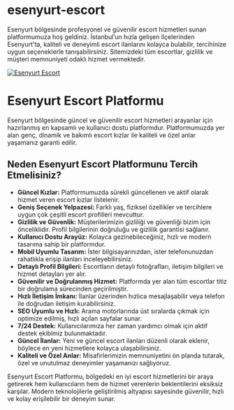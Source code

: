 # esenyurt-escort
Esenyurt bölgesinde profesyonel ve güvenilir escort hizmetleri sunan platformumuza hoş geldiniz. İstanbul’un hızla gelişen ilçelerinden Esenyurt'ta, kaliteli ve deneyimli escort ilanlarını kolayca bulabilir, tercihinize uygun seçeneklerle tanışabilirsiniz.  Sitemizdeki tüm escortlar, gizlilik ve müşteri memnuniyeti odaklı hizmet vermektedir.

[![Esenyurt Escort](https://camo.githubusercontent.com/e2561c6e5b23c3cbcd2d8ee70d554008c66cbe049e183da6ccd0b86592cb978a/68747470733a2f2f692e6962622e636f2f354b374b7336772f7a7a7a7a332e676966)](https://demoesenyurt.com)

<h1>Esenyurt Escort Platformu</h1>

<p>Esenyurt bölgesinde güncel ve güvenilir escort hizmetleri arayanlar için hazırlanmış en kapsamlı ve kullanıcı dostu platformdur. Platformumuzda yer alan genç, dinamik ve bakımlı escort kızlar ile kaliteli ve özel anlar yaşamanız garanti edilir.</p>

<h2>Neden Esenyurt Escort Platformunu Tercih Etmelisiniz?</h2>
<ul>
  <li><strong>Güncel Kızlar:</strong> Platformumuzda sürekli güncellenen ve aktif olarak hizmet veren escort kızlar listelenir.</li>
  <li><strong>Geniş Seçenek Yelpazesi:</strong> Farklı yaş, fiziksel özellikler ve tercihlere uygun çok çeşitli escort profilleri mevcuttur.</li>
  <li><strong>Gizlilik ve Güvenlik:</strong> Müşterilerimizin gizliliği ve güvenliği bizim için önceliklidir. Profil bilgilerinin doğruluğu ve gizlilik garantisi sağlanır.</li>
  <li><strong>Kullanıcı Dostu Arayüz:</strong> Kolayca gezinebileceğiniz, hızlı ve modern tasarıma sahip bir platformdur.</li>
  <li><strong>Mobil Uyumlu Tasarım:</strong> İster bilgisayarınızdan, ister telefonunuzdan rahatlıkla erişip ilanları inceleyebilirsiniz.</li>
  <li><strong>Detaylı Profil Bilgileri:</strong> Escortların detaylı fotoğrafları, iletişim bilgileri ve hizmet detayları yer alır.</li>
  <li><strong>Güvenilir ve Doğrulanmış Hizmet:</strong> Platformda yer alan tüm escortlar titiz bir doğrulama sürecinden geçirilmiştir.</li>
  <li><strong>Hızlı İletişim İmkanı:</strong> İlanlar üzerinden hızlıca mesajlaşabilir veya telefon ile doğrudan iletişim kurabilirsiniz.</li>
  <li><strong>SEO Uyumlu ve Hızlı:</strong> Arama motorlarında üst sıralarda çıkmak için optimize edilmiş, hızlı açılan sayfalar sunar.</li>
  <li><strong>7/24 Destek:</strong> Kullanıcılarımıza her zaman yardımcı olmak için aktif destek ekibimiz bulunmaktadır.</li>
  <li><strong>Güncel İlanlar:</strong> Yeni ve güncel escort ilanları düzenli olarak eklenir, böylece en yeni hizmetlere kolayca ulaşabilirsiniz.</li>
  <li><strong>Kaliteli ve Özel Anlar:</strong> Misafirlerimizin memnuniyetini ön planda tutarak, özel ve unutulmaz deneyimler yaşamanızı sağlıyoruz.</li>
</ul>

<p>Esenyurt Escort Platformu, bölgedeki en iyi escort hizmetlerini bir araya getirerek hem kullanıcıların hem de hizmet verenlerin beklentilerini eksiksiz karşılar. Modern teknolojilerle geliştirilmiş altyapısı sayesinde güvenilir, hızlı ve kolay erişilebilir bir deneyim sunar.</p>
